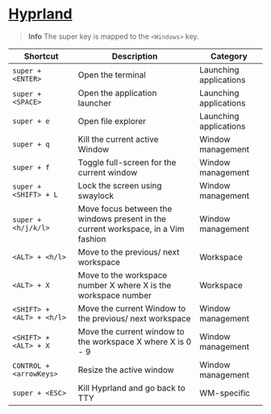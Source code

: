 # [Hyprland](https://github.com/hyprwm/Hyprland)

> **Info**
> The super key is mapped to the `<Windows>` key.

Shortcut | Description | Category
-|-|-
`super + <ENTER>` | Open the terminal | Launching applications
`super + <SPACE>` | Open the application launcher | Launching applications
`super + e` | Open file explorer | Launching applications
`super + q` | Kill the current active Window | Window management
`super + f` | Toggle full-screen for the current window | Window management
`super + <SHIFT> + L` | Lock the screen using swaylock | Window management
`super + <h/j/k/l>` | Move focus between the windows present in the current workspace, in a Vim fashion | Window management
`<ALT> + <h/l>` | Move to the previous/ next workspace | Workspace
`<ALT> + X` | Move to the workspace number X where X is the workspace number | Workspace
`<SHIFT> + <ALT> + <h/l>` | Move the current Window to the previous/ next workspace | Window management
`<SHIFT> + <ALT> + X` | Move the current window to the workspace X where X is 0 - 9 | Window management
`CONTROL + <arrowKeys>` | Resize the active window | Window management
`super + <ESC>` | Kill Hyprland and go back to TTY | WM-specific
